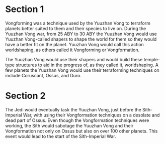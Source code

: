 # Section 1
Vongforming was a  technique used by the Yuuzhan Vong to terraform planets better suited to them and their species to live on.
During the Yuuzhan Vong war, from 25 ABY to 30 ABY the Yuuzhan Vong would use Yuuzhan Vong-called shapers to shape the world for them so they would have a better fit on the planet.
Yuuzhan Vong would call this action worldshaping, as others called it Vongforming or Vongformation.


The Yuuzhan Vong would use their shapers and would build these temple-type structures to aid in the progress of, as they called it, worldshaping.
A few planets the Yuuzhan Vong would use their terraforming techniques on include Coruscant, Ossus, and Duro.

# Section 2
The Jedi would eventually task the Yuuzhan Vong, just before the Sith-Imperial War, with using their Vongformation techniques on a desolate and dead part of Ossus.
Even though the Vongformation techniques were working, the Sith would sabotage the Yuuzhan Vong and their Vongformation not only on Ossus but also on over 100 other planets.
This event would lead to the start of the Sith-Imperial War.